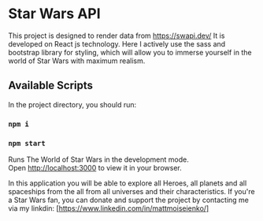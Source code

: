 # Star Wars API
This project is designed to render data from https://swapi.dev/
It is developed on React js technology.
Here I actively use the sass and bootstrap library for styling, which will allow you to immerse yourself in the world of Star Wars with maximum realism.

## Available Scripts

In the project directory, you should run:

### `npm i`
### `npm start`
 
Runs The World of Star Wars in the development mode.\
Open [http://localhost:3000](http://localhost:3000) to view it in your browser.

In this application you will be able to explore all Heroes, all planets and all spaceships from the all from all universes and their characteristics.
If you're a Star Wars fan, you can donate and support the project by contacting me via my linkdin: [https://www.linkedin.com/in/mattmoiseienko/]
